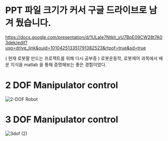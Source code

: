 #  PPT 파일 크기가 커서 구글 드라이브로 남겨 뒀습니다.

https://docs.google.com/presentation/d/1ULaIe7NtkIr_vU7BpE09CW28t7A03dek/edit?usp=drive_link&ouid=101042513351791382523&rtpof=true&sd=true


( 현재 로봇팔 만드는 프로젝트를 위해 다시 공부중 )
로봇운동학, 로봇제어 과목에서 배운 지식을 matlab 을 통해 증명해보는 좋은 경험이었다.
# 2 DOF Manipulator control

![2-DOF Robot](https://github.com/kroker22/Robot-PID-control/assets/156269847/0d994dc8-3226-4fa3-8437-e22a8ae2a483)


# 3 DOF Manipulator control


![3dof (2)](https://github.com/kroker22/Robot-PID-control/assets/156269847/63f5f072-14d8-4d4a-bc11-703320d3a38a)
